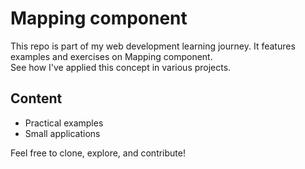 # Mapping component  
This repo is part of my web development learning journey. It features examples and exercises on Mapping component.   
See how I've applied this concept in various projects.  
## Content 
- Practical examples 
- Small applications  

Feel free to clone, explore, and contribute!
